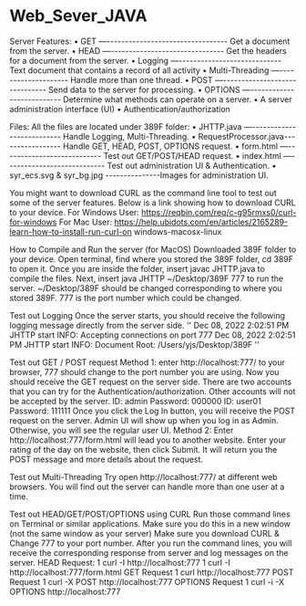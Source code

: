 # Web_Sever_JAVA


Server Features:
• GET —---------------------------------  Get a document from the server.
• HEAD —-------------------------------   Get the headers for a document from the server.
• Logging —----------------------------   Text document that contains a record of all activity
• Multi-Threading —--------------------   Handle more than one thread.
• POST —------------------------------    Send data to the server for processing.
• OPTIONS —--------------------------     Determine what methods can operate on a server.
• A server administration interface (UI)
• Authentication/authorization


Files:
All the files are located under 389F folder:
• JHTTP.java —-------------------------- Handle Logging, Multi-Threading.
• RequestProcessor.java----------------- Handle GET, HEAD, POST, OPTIONS request.
• form.html —--------------------------- Test out GET/POST/HEAD request.
• index.html —--------------------------- Test out administration UI & Authentication.
• syr_ecs.svg & syr_bg.jpg ---------------Images for administration UI.


You might want to download CURL as the command line tool to test out some of the server
features. Below is a link showing how to download CURL to your device.
For Windows User: https://reqbin.com/req/c-g95rmxs0/curl-for-windows
For Mac User: https://help.ubidots.com/en/articles/2165289-learn-how-to-install-run-curl-on windows-macosx-linux


How to Compile and Run the server (for MacOS)
Downloaded 389F folder to your device.
Open terminal, find where you stored the 389F folder, cd 389F to open it.
Once you are inside the folder, insert javac JHTTP.java to compile the files.
Next, insert java JHTTP ~/Desktop/389F 777 to run the server.
~/Desktop/389F should be changed corresponding to where you stored 389F.
777 is the port number which could be changed.


Test out Logging
Once the server starts, you should receive the following logging message directly from the
server side.
''
Dec 08, 2022 2:02:51 PM JHTTP start
INFO: Accepting connections on port 777
Dec 08, 2022 2:02:51 PM JHTTP start
INFO: Document Root: /Users/yjs/Desktop/389F
''


Test out GET / POST request
Method 1:
enter http://localhost:777/ to your browser, 777 should change to the port number
you are using. Now you should receive the GET request on the server side.
There are two accounts that you can try for the Authentication/authorization.
Other accounts will not be accepted by the server.
ID: admin Password: 000000
ID: user01 Password: 111111
Once you click the Log In button, you will receive the POST request on the server.
Admin UI will show up when you log in as Admin. Otherwise, you will see the regular user UI.
Method 2:
Enter http://localhost:777/form.html will lead you to another website.
Enter your rating of the day on the website, then click Submit.
It will return you the POST message and more details about the request.

Test out Multi-Threading
Try open http://localhost:777/ at different web browsers. You will find out the server
can handle more than one user at a time.

Test out HEAD/GET/POST/OPTIONS using CURL
Run those command lines on Terminal or similar applications.
Make sure you do this in a new window (not the same window as your server)
Make sure you download CURL & Change 777 to your port number.
After you run the command lines, you will receive the corresponding response from server and
log messages on the server.
HEAD Request:
1 curl -I http://localhost:777
1 curl -I http://localhost:777/form.html
GET Request
1 curl http://localhost:777
POST Request
1 curl -X POST http://localhost:777
OPTIONS Request
1 curl -i -X OPTIONS http://localhost:777













